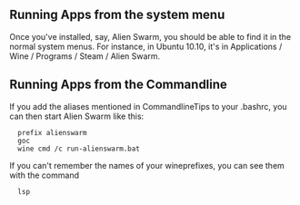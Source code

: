 ## Running Apps from the system menu ##

Once you've installed, say, Alien Swarm, you should be able
to find it in the normal system menus.  For instance, in
Ubuntu 10.10, it's in Applications / Wine / Programs / Steam / Alien Swarm.

## Running Apps from the Commandline ##

If you add the aliases mentioned in CommandlineTips to your .bashrc,
you can then start Alien Swarm like this:
```
  prefix alienswarm
  goc
  wine cmd /c run-alienswarm.bat
```

If you can't remember the names of your wineprefixes, you can see them with the command

```
  lsp
```